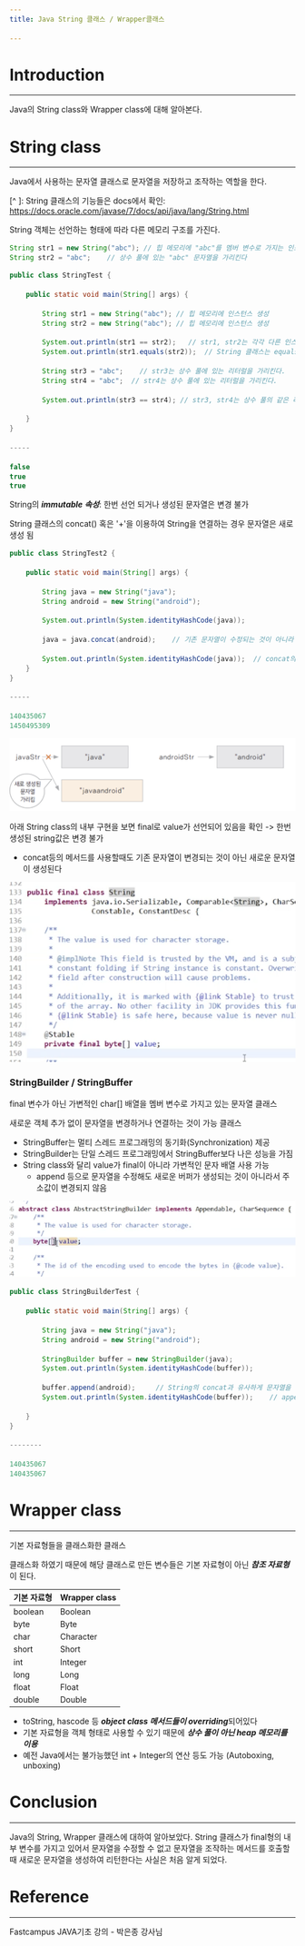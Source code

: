 ```yaml
---
title: Java String 클래스 / Wrapper클래스

---
```




# Introduction

---

Java의 String class와 Wrapper class에 대해 알아본다.



# String class

---

Java에서 사용하는 문자열 클래스로 문자열을 저장하고 조작하는 역할을 한다.

[^ ]: String 클래스의 기능들은 docs에서 확인: https://docs.oracle.com/javase/7/docs/api/java/lang/String.html

String 객체는 선언하는 형태에 따라 다른 메모리 구조를 가진다.

```java
String str1 = new String("abc"); // 힙 메모리에 "abc"를 멤버 변수로 가지는 인스턴스가 생성되며 str1은 힙 메모리의 인스턴스 주소를 가리킨다.
String str2 = "abc";	// 상수 풀에 있는 "abc" 문자열을 가리킨다
```

```java
public class StringTest {

	public static void main(String[] args) {
		
		String str1 = new String("abc"); // 힙 메모리에 인스턴스 생성
		String str2 = new String("abc"); // 힙 메모리에 인스턴스 생성
		
		System.out.println(str1 == str2);	// str1, str2는 각각 다른 인스턴스 주소를 가리킨다.
		System.out.println(str1.equals(str2));	// String 클래스는 equals()을 오버라이딩하여 내부 문자열을 비교하도록 구현하였다. 
		
		String str3 = "abc";	// str3는 상수 풀에 있는 리터럴을 가리킨다.
		String str4 = "abc";  // str4는 상수 풀에 있는 리터럴을 가리킨다.
		
		System.out.println(str3 == str4); // str3, str4는 상수 풀의 같은 리터럴을 가리키기 때문에 둘은 같은 주소를 가리키고 있다.

	}
}

-----

false
true
true
```



String의 ***immutable 속성***: 한번 선언 되거나 생성된 문자열은 변경 불가

String 클래스의 concat() 혹은 '+'을 이용하여 String을 연결하는 경우 문자열은 새로 생성 됨

```java
public class StringTest2 {

	public static void main(String[] args) {
		
		String java = new String("java");
		String android = new String("android");
		
		System.out.println(System.identityHashCode(java));
		
		java = java.concat(android);	// 기존 문자열이 수정되는 것이 아니라 새로운 문자열이 생성됨
		
		System.out.println(System.identityHashCode(java));	// concat의 결과로 리턴된 객체의 해시값이 기존과 달라짐을 확인
	}
}

-----

140435067
1450495309
```

*![image-20230322023551196](../../assets/images/03-22-string-wrapper/2.png)*



아래 String class의 내부 구현을 보면 final로 value가 선언되어 있음을 확인 -> 한번 생성된 string값은 변경 불가

- concat등의 메서드를 사용할때도 기존 문자열이 변경되는 것이 아닌 새로운 문자열이 생성된다

*![image-20230322023551196](../../assets/images/03-22-string-wrapper/3.png)*



### StringBuilder / StringBuffer

final 변수가 아닌 가변적인 char[] 배열을 멤버 변수로 가지고 있는 문자열 클래스

새로운 객체 추가 없이 문자열을 변경하거나 연결하는 것이 가능 클래스

- StringBuffer는 멀티 스레드 프로그래밍의 동기화(Synchronization) 제공
- StringBuilder는 단일 스레드 프로그래밍에서 StringBuffer보다 나은 성능을 가짐
- String class와 달리 value가 final이 아니라 가변적인 문자 배열 사용 가능 
  - append 등으로 문자열을 수정해도 새로운 버퍼가 생성되는 것이 아니라서 주소값이 변경되지 않음

*![image-20230322023551196](../../assets/images/03-22-string-wrapper/4.png)*

```java
public class StringBuilderTest {

	public static void main(String[] args) {
		
		String java = new String("java");
		String android = new String("android");
		
		StringBuilder buffer = new StringBuilder(java);
		System.out.println(System.identityHashCode(buffer));
		
		buffer.append(android);		// String의 concat과 유사하게 문자열을 이어주는 메서드
		System.out.println(System.identityHashCode(buffer));	// append의 결과로 리턴된 객체의 해시값과 기존 객체의 해시값이 동일
		
	}
}

--------

140435067
140435067
```



# Wrapper class

---

기본 자료형들을 클래스화한 클래스

클래스화 하였기 때문에 해당 클래스로 만든 변수들은 기본 자료형이 아닌 ***참조 자료형***이 된다.

| 기본 자료형 | Wrapper class |
| ----------- | ------------- |
| boolean     | Boolean       |
| byte        | Byte          |
| char        | Character     |
| short       | Short         |
| int         | Integer       |
| long        | Long          |
| float       | Float         |
| double      | Double        |

- toString, hascode 등 ***object class 메서드들이 overriding***되어있다
- 기본 자료형을 객체 형태로 사용할 수 있기 때문에 ***상수 풀이 아닌 heap 메모리를 이용***
- 예전 Java에서는 불가능했던 int + Integer의 연산 등도 가능 (Autoboxing, unboxing)

#  Conclusion

---

Java의 String, Wrapper 클래스에 대하여 알아보았다. String 클래스가 final형의 내부 변수를 가지고 있어서 문자열을 수정할 수 없고 문자열을 조작하는 메서드를 호출할 때 새로운 문자열을 생성하여 리턴한다는 사실은 처음 알게 되었다.



# Reference

---

Fastcampus JAVA기초 강의 - 박은종 강사님

